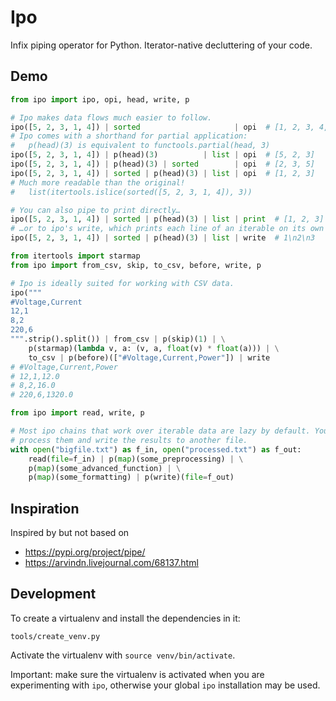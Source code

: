 # Ipo

Infix piping operator for Python. Iterator-native decluttering of your code.

## Demo

```python
from ipo import ipo, opi, head, write, p

# Ipo makes data flows much easier to follow.
ipo([5, 2, 3, 1, 4]) | sorted                     | opi  # [1, 2, 3, 4, 5]
# Ipo comes with a shorthand for partial application:
#   p(head)(3) is equivalent to functools.partial(head, 3)
ipo([5, 2, 3, 1, 4]) | p(head)(3)          | list | opi  # [5, 2, 3]
ipo([5, 2, 3, 1, 4]) | p(head)(3) | sorted        | opi  # [2, 3, 5]
ipo([5, 2, 3, 1, 4]) | sorted | p(head)(3) | list | opi  # [1, 2, 3]
# Much more readable than the original!
#   list(itertools.islice(sorted([5, 2, 3, 1, 4]), 3))

# You can also pipe to print directly…
ipo([5, 2, 3, 1, 4]) | sorted | p(head)(3) | list | print  # [1, 2, 3]
# …or to ipo's write, which prints each line of an iterable on its own line.
ipo([5, 2, 3, 1, 4]) | sorted | p(head)(3) | list | write  # 1\n2\n3
```

```python
from itertools import starmap
from ipo import from_csv, skip, to_csv, before, write, p

# Ipo is ideally suited for working with CSV data.
ipo("""
#Voltage,Current
12,1
8,2
220,6
""".strip().split()) | from_csv | p(skip)(1) | \
	p(starmap)(lambda v, a: (v, a, float(v) * float(a))) | \
	to_csv | p(before)(["#Voltage,Current,Power"]) | write
# #Voltage,Current,Power
# 12,1,12.0
# 8,2,16.0
# 220,6,1320.0
```

```python
from ipo import read, write, p

# Most ipo chains that work over iterable data are lazy by default. You can load huge files,
# process them and write the results to another file.
with open("bigfile.txt") as f_in, open("processed.txt") as f_out:
	read(file=f_in) | p(map)(some_preprocessing) | \
	p(map)(some_advanced_function) | \
	p(map)(some_formatting) | p(write)(file=f_out)
```

## Inspiration

Inspired by but not based on

* https://pypi.org/project/pipe/
* https://arvindn.livejournal.com/68137.html

## Development
To create a virtualenv and install the dependencies in it:
```
tools/create_venv.py
```

Activate the virtualenv with `source venv/bin/activate`.

Important: make sure the virtualenv is activated when you are experimenting with `ipo`, otherwise
your global `ipo` installation may be used.
